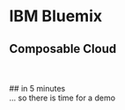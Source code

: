 
# IBM Bluemix
## Composable Cloud
<br />
<br />
## in 5 minutes

<br />
... so there is time for a demo
